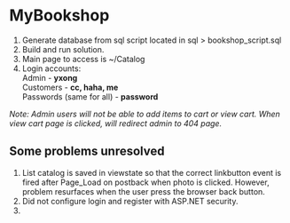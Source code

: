 # MyBookshop

1. Generate database from sql script located in sql > bookshop_script.sql
2. Build and run solution.
3. Main page to access is ~/Catalog
4. Login accounts:
   <br>Admin - **yxong**
   <br>Customers - **cc, haha, me**
   <br>Passwords (same for all) - **password**  
  
_Note: Admin users will not be able to add items to cart or view cart. When view cart page is clicked, will redirect admin to 404 page._

## Some problems unresolved
1. List<Book> catalog is saved in viewstate so that the correct linkbutton event is fired after Page_Load on postback when photo is clicked. However, problem resurfaces when the user press the browser back button.
2. Did not configure login and register with ASP.NET security.
3. 
